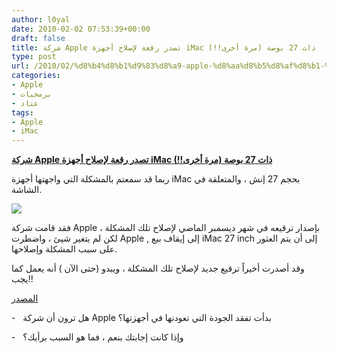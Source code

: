 ```yaml
---
author: l0yal
date: 2010-02-02 07:53:39+00:00
draft: false
title: شركة Apple تصدر رقعة لإصلاح أجهزة iMac ذات 27 بوصة (مرة أخرى!!)
type: post
url: /2010/02/%d8%b4%d8%b1%d9%83%d8%a9-apple-%d8%aa%d8%b5%d8%af%d8%b1-%d8%b1%d9%82%d8%b9%d8%a9-%d9%84%d8%a5%d8%b5%d9%84%d8%a7%d8%ad-%d8%a3%d8%ac%d9%87%d8%b2%d8%a9-imac-%d8%b0%d8%a7%d8%aa-27-%d8%a8%d9%88%d8%b5%d8%a9/
categories:
- Apple
- برمجيات
- عتاد
tags:
- Apple
- iMac
---
```


[**شركة Apple تصدر رقعة لإصلاح أجهزة iMac ذات 27 بوصة (مرة أخرى!!)**](http://www.it-scoop.com/2010/02/%d8%b4%d8%b1%d9%83%d8%a9-apple-%d8%aa%d8%b5%d8%af%d8%b1-%d8%b1%d9%82%d8%b9%d8%a9-%d9%84%d8%a5%d8%b5%d9%84%d8%a7%d8%ad-%d8%a3%d8%ac%d9%87%d8%b2%d8%a9-imac-%d8%b0%d8%a7%d8%aa-27-%d8%a8%d9%88%d8%b5%d8%a9/)


ربما قد سمعتم بالمشكلة التي واجهتها أجهزة iMac بحجم 27 إنش ، والمتعلقة في الشاشة.

[![](http://www.it-scoop.com/wp-content/uploads/2010/02/27inch.jpg)
](http://www.it-scoop.com/2010/02/%d8%b4%d8%b1%d9%83%d8%a9-apple-%d8%aa%d8%b5%d8%af%d8%b1-%d8%b1%d9%82%d8%b9%d8%a9-%d9%84%d8%a5%d8%b5%d9%84%d8%a7%d8%ad-%d8%a3%d8%ac%d9%87%d8%b2%d8%a9-imac-%d8%b0%d8%a7%d8%aa-27-%d8%a8%d9%88%d8%b5%d8%a9/)

فقد قامت شركة Apple بإصدار ترقيعه في شهر ديسمبر الماضي لإصلاح تلك المشكلة ، لكن لم يتغير شيئ ، واضطرت Apple , إلى إيقاف بيع iMac 27 inch إلى أن يتم العثور على سبب المشكلة وإصلاحها.

وقد أصدرت أخيراً ترقيع جديد لإصلاح تلك المشكلة ، ويبدو (حتى الآن ) أنه يعمل كما يجب!!

[المصدر](http://www.techcrunch.com/2010/02/01/apple-imac-27-inch-screen-fix/)

-   هل ترون أن شركة Apple بدأت تفقد الجودة التي تعودنها في أجهزتها؟

-   وإذا كانت إجابتك بنعم ، فما هو السبب برأيك؟
